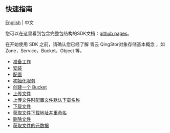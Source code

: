 ## 快速指南

[English](../README.md) | 中文

您可以在这里看到包含完整包结构的SDK文档：[github pages](https://yunify.github.io/qingstor-sdk-java/)。

在开始使用 SDK 之前，请确认您已经了解 青云 QingStor对象存储基本概念 ，如 Zone，Service，Bucket，Object 等。


- [准备工作](./example/prepare_zh.md)
- [安装](./example/install_zh.md)
- [配置](./example/config_zh.md)
- [初始化服务](./example/service_zh.md)
- [创建一个 Bucket](./example/create_bucket_zh.md)
- [上传文件](./example/upload_zh.md)
- [上传文件时配置文件默认下载名称](./example/upload_zh.md)
- [下载文件](./example/download_zh.md)
- [获取文件下载地址并重命名](./example/GetObjectUrl_zh.md)
- [删除文件](./example/delete_object_zh.md)
- [获取文件的元数据](./example/metadata_zh.md)
